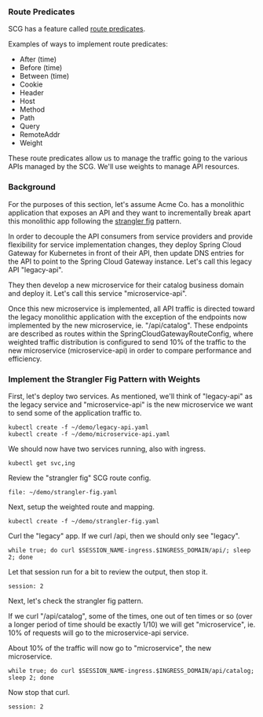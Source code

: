 ### Route Predicates

SCG has a feature called [route predicates](https://cloud.spring.io/spring-cloud-gateway/reference/html/#gateway-request-predicates-factories).

Examples of ways to implement route predicates:

* After (time)
* Before (time)
* Between (time)
* Cookie 
* Header 
* Host 
* Method 
* Path 
* Query 
* RemoteAddr 
* Weight

These route predicates allow us to manage the traffic going to the various APIs managed by the SCG. We'll use weights to manage API resources.

### Background

For the purposes of this section, let's assume Acme Co. has a monolithic application that exposes an API and they want to incrementally break apart this monolithic app following the [strangler fig](https://martinfowler.com/bliki/StranglerFigApplication.html) pattern. 

In order to decouple the API consumers from service providers and provide flexibility for service implementation changes, they deploy Spring Cloud Gateway for Kubernetes in front of their API, then update DNS entries for the API to point to the Spring Cloud Gateway instance. Let's call this legacy API "legacy-api". 

They then develop a new microservice for their catalog business domain and deploy it. Let's call this service "microservice-api".

Once this new microservice is implemented, all API traffic is directed toward the legacy monolithic application with the exception of the endpoints now implemented by the new microservice, ie. "/api/catalog". These endpoints are described as routes within the SpringCloudGatewayRouteConfig, where weighted traffic distribution is configured to send 10% of the traffic to the new microservice (microservice-api) in order to compare performance and efficiency.

### Implement the Strangler Fig Pattern with Weights

First, let's deploy two services. As mentioned, we'll think of "legacy-api" as the legacy service and "microservice-api" is the new microservice we want to send some of the application traffic to.

```execute-1
kubectl create -f ~/demo/legacy-api.yaml
kubectl create -f ~/demo/microservice-api.yaml
```

We should now have two services running, also with ingress.

```execute-1
kubectl get svc,ing
```

Review the "strangler fig" SCG route config.

```editor:open-file
file: ~/demo/strangler-fig.yaml
```

Next, setup the weighted route and mapping.

```execute-1
kubectl create -f ~/demo/strangler-fig.yaml
```

Curl the "legacy" app. If we curl /api, then we should only see "legacy".

```execute-2
while true; do curl $SESSION_NAME-ingress.$INGRESS_DOMAIN/api/; sleep 2; done
```

Let that session run for a bit to review the output, then stop it.

```terminal:interrupt
session: 2
```

Next, let's check the strangler fig pattern.

If we curl "/api/catalog", some of the times, one out of ten times or so (over a longer period of time should be exactly 1/10) we will get "microservice", ie. 10% of requests will go to the microservice-api service.

About 10% of the traffic will now go to "microservice", the new microservice.

```execute-2
while true; do curl $SESSION_NAME-ingress.$INGRESS_DOMAIN/api/catalog; sleep 2; done
```

Now stop that curl.

```terminal:interrupt
session: 2
```